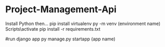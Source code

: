 # Project-Management-Api
Install Python
then...
pip install virtualenv
py -m venv (environment name)
Scripts\activate
pip install -r requirements.txt

#run django app
py manage.py startapp (app name)
